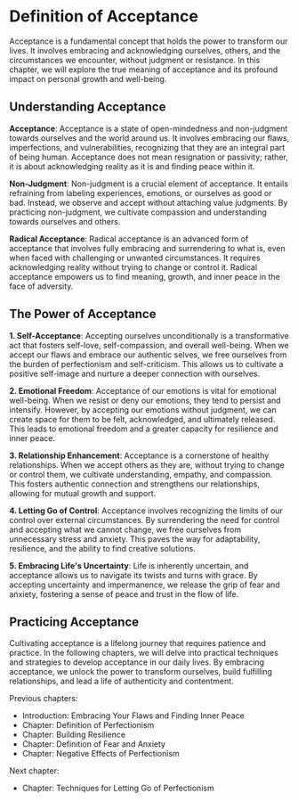 Definition of Acceptance
=================================

Acceptance is a fundamental concept that holds the power to transform our lives. It involves embracing and acknowledging ourselves, others, and the circumstances we encounter, without judgment or resistance. In this chapter, we will explore the true meaning of acceptance and its profound impact on personal growth and well-being.

Understanding Acceptance
------------------------

**Acceptance**: Acceptance is a state of open-mindedness and non-judgment towards ourselves and the world around us. It involves embracing our flaws, imperfections, and vulnerabilities, recognizing that they are an integral part of being human. Acceptance does not mean resignation or passivity; rather, it is about acknowledging reality as it is and finding peace within it.

**Non-Judgment**: Non-judgment is a crucial element of acceptance. It entails refraining from labeling experiences, emotions, or ourselves as good or bad. Instead, we observe and accept without attaching value judgments. By practicing non-judgment, we cultivate compassion and understanding towards ourselves and others.

**Radical Acceptance**: Radical acceptance is an advanced form of acceptance that involves fully embracing and surrendering to what is, even when faced with challenging or unwanted circumstances. It requires acknowledging reality without trying to change or control it. Radical acceptance empowers us to find meaning, growth, and inner peace in the face of adversity.

The Power of Acceptance
-----------------------

**1. Self-Acceptance**: Accepting ourselves unconditionally is a transformative act that fosters self-love, self-compassion, and overall well-being. When we accept our flaws and embrace our authentic selves, we free ourselves from the burden of perfectionism and self-criticism. This allows us to cultivate a positive self-image and nurture a deeper connection with ourselves.

**2. Emotional Freedom**: Acceptance of our emotions is vital for emotional well-being. When we resist or deny our emotions, they tend to persist and intensify. However, by accepting our emotions without judgment, we can create space for them to be felt, acknowledged, and ultimately released. This leads to emotional freedom and a greater capacity for resilience and inner peace.

**3. Relationship Enhancement**: Acceptance is a cornerstone of healthy relationships. When we accept others as they are, without trying to change or control them, we cultivate understanding, empathy, and compassion. This fosters authentic connection and strengthens our relationships, allowing for mutual growth and support.

**4. Letting Go of Control**: Acceptance involves recognizing the limits of our control over external circumstances. By surrendering the need for control and accepting what we cannot change, we free ourselves from unnecessary stress and anxiety. This paves the way for adaptability, resilience, and the ability to find creative solutions.

**5. Embracing Life's Uncertainty**: Life is inherently uncertain, and acceptance allows us to navigate its twists and turns with grace. By accepting uncertainty and impermanence, we release the grip of fear and anxiety, fostering a sense of peace and trust in the flow of life.

Practicing Acceptance
---------------------

Cultivating acceptance is a lifelong journey that requires patience and practice. In the following chapters, we will delve into practical techniques and strategies to develop acceptance in our daily lives. By embracing acceptance, we unlock the power to transform ourselves, build fulfilling relationships, and lead a life of authenticity and contentment.

Previous chapters:

* Introduction: Embracing Your Flaws and Finding Inner Peace
* Chapter: Definition of Perfectionism
* Chapter: Building Resilience
* Chapter: Definition of Fear and Anxiety
* Chapter: Negative Effects of Perfectionism

Next chapter:

* Chapter: Techniques for Letting Go of Perfectionism
